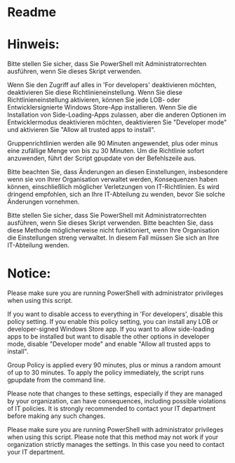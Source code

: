 # Readme

# Hinweis:
Bitte stellen Sie sicher, dass Sie PowerShell mit Administratorrechten ausführen, wenn Sie dieses Skript verwenden.

Wenn Sie den Zugriff auf alles in 'For developers' deaktivieren möchten, deaktivieren Sie diese Richtlinieneinstellung.
Wenn Sie diese Richtlinieneinstellung aktivieren, können Sie jede LOB- oder Entwicklersignierte Windows Store-App installieren.
Wenn Sie die Installation von Side-Loading-Apps zulassen, aber die anderen Optionen im Entwicklermodus deaktivieren möchten, deaktivieren Sie "Developer mode" und aktivieren Sie "Allow all trusted apps to install".

Gruppenrichtlinien werden alle 90 Minuten angewendet, plus oder minus eine zufällige Menge von bis zu 30 Minuten. 
Um die Richtlinie sofort anzuwenden, führt der Script gpupdate von der Befehlszeile aus​​.

Bitte beachten Sie, dass Änderungen an diesen Einstellungen, insbesondere wenn sie von Ihrer Organisation verwaltet werden, Konsequenzen haben können, einschließlich möglicher Verletzungen von IT-Richtlinien. 
Es wird dringend empfohlen, sich an Ihre IT-Abteilung zu wenden, bevor Sie solche Änderungen vornehmen.

Bitte stellen Sie sicher, dass Sie PowerShell mit Administratorrechten ausführen, wenn Sie dieses Skript verwenden.
Bitte beachten Sie, dass diese Methode möglicherweise nicht funktioniert, wenn Ihre Organisation die Einstellungen streng verwaltet. 
In diesem Fall müssen Sie sich an Ihre IT-Abteilung wenden.

# Notice:
Please make sure you are running PowerShell with administrator privileges when using this script.

If you want to disable access to everything in 'For developers', disable this policy setting.
If you enable this policy setting, you can install any LOB or developer-signed Windows Store app.
If you want to allow side-loading apps to be installed but want to disable the other options in developer mode, disable "Developer mode" and enable "Allow all trusted apps to install".

Group Policy is applied every 90 minutes, plus or minus a random amount of up to 30 minutes.
To apply the policy immediately, the script runs gpupdate from the command line​​.

Please note that changes to these settings, especially if they are managed by your organization, can have consequences, including possible violations of IT policies.
It is strongly recommended to contact your IT department before making any such changes.

Please make sure you are running PowerShell with administrator privileges when using this script.
Please note that this method may not work if your organization strictly manages the settings.
In this case you need to contact your IT department.

